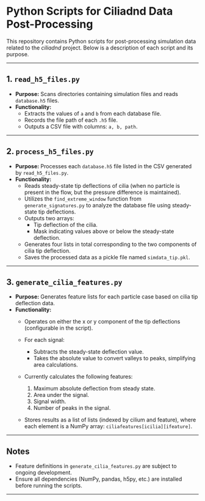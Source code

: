 # Python Scripts for Ciliadnd Data Post-Processing

This repository contains Python scripts for post-processing simulation data related to the *ciliadnd* project. Below is a description of each script and its purpose.

---

## 1. `read_h5_files.py`

- **Purpose:** Scans directories containing simulation files and reads `database.h5` files.
- **Functionality:**
    - Extracts the values of `a` and `b` from each database file.
    - Records the file path of each `.h5` file.
    - Outputs a CSV file with columns: `a, b, path`.

---

## 2. `process_h5_files.py`

- **Purpose:** Processes each `database.h5` file listed in the CSV generated by `read_h5_files.py`.
- **Functionality:**
    - Reads steady-state tip deflections of cilia (when no particle is present in the flow, but the pressure difference is maintained).
    - Utilizes the `find_extreme_window` function from `generate_signatures.py` to analyze the database file using steady-state tip deflections.
    - Outputs two arrays:
        - Tip deflection of the cilia.
        - Mask indicating values above or below the steady-state deflection.
    - Generates four lists in total corresponding to the two components of cilia tip deflection. 
    - Saves the processed data as a pickle file named `simdata_tip.pkl`.

---

## 3. `generate_cilia_features.py`

- **Purpose:** Generates feature lists for each particle case based on cilia tip deflection data.
- **Functionality:**
    - Operates on either the x or y component of the tip deflections (configurable in the script).
    - For each signal:
        - Subtracts the steady-state deflection value.
        - Takes the absolute value to convert valleys to peaks, simplifying area calculations.
    - Currently calculates the following features:

        1. Maximum absolute deflection from steady state.
        2. Area under the signal.
        3. Signal width.
        4. Number of peaks in the signal.
    - Stores results as a list of lists (indexed by cilium and feature), where each element is a NumPy array: `ciliafeatures[icilia][ifeature]`.
---

## Notes

- Feature definitions in `generate_cilia_features.py` are subject to ongoing development.
- Ensure all dependencies (NumPy, pandas, h5py, etc.) are installed before running the scripts.

---


